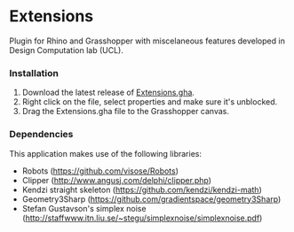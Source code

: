 # Extensions
Plugin for Rhino and Grasshopper with miscelaneous features developed in Design Computation lab (UCL).

### Installation
1. Download the latest release of [Extensions.gha](https://github.com/DesignComputationLab/Extensions/releases).
2. Right click on the file, select properties and make sure it's unblocked.
3. Drag the Extensions.gha file to the Grasshopper canvas.

### Dependencies
This application makes use of the following libraries:
* Robots (https://github.com/visose/Robots)
* Clipper (http://www.angusj.com/delphi/clipper.php)
* Kendzi straight skeleton (https://github.com/kendzi/kendzi-math)
* Geometry3Sharp (https://github.com/gradientspace/geometry3Sharp)
* Stefan Gustavson's simplex noise (http://staffwww.itn.liu.se/~stegu/simplexnoise/simplexnoise.pdf)
